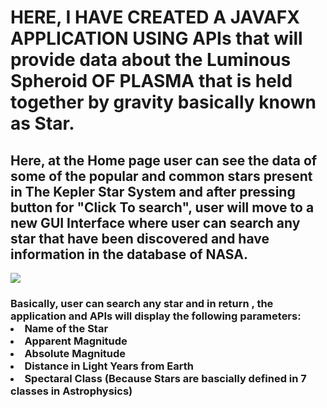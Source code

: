 <h1>HERE, I HAVE CREATED A JAVAFX APPLICATION USING APIs that will provide data about the Luminous Spheroid OF PLASMA that is held together by gravity basically known as Star. </h1>

<h2>Here, at the Home page user can see the data of some of the popular and common stars present in The Kepler Star System and after pressing button for "Click To search", user will move to a new GUI Interface where user can search any star that have been discovered and have information in the database of NASA.</h2>
<img src="https://github.com/Ranshiv/JavaFX-Application-using-NASA-APIs/assets/126970975/d9ce25ce-0506-450a-aabc-0ad4cacb7ef7" />
<h3>Basically, user can search any star and in return , the application and APIs will display the following parameters:
  <li>Name of the Star</li>
  <li>Apparent Magnitude</li>
  <li>Absolute Magnitude</li>
  <li>Distance in Light Years from Earth</li>
  <li>Spectaral Class (Because Stars are bascially defined in 7 classes in Astrophysics)</li>
</h3>
